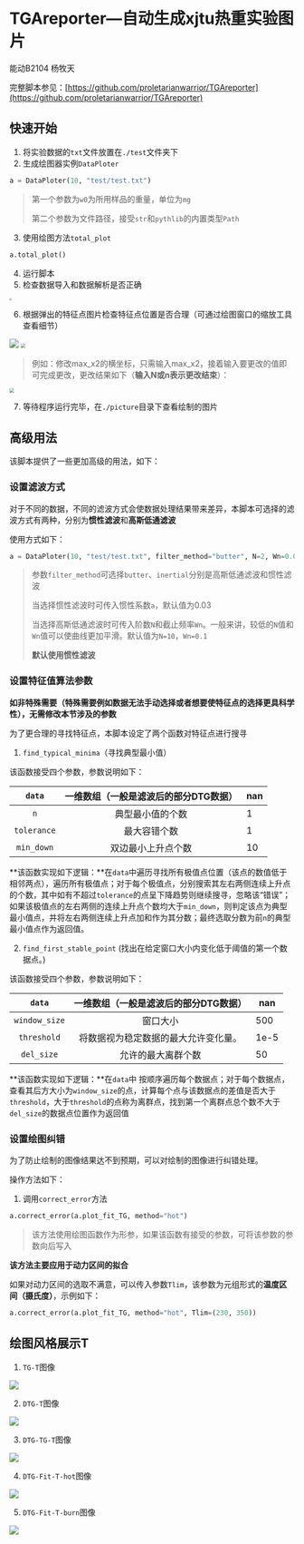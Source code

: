 # TGAreporter—自动生成xjtu热重实验图片

能动B2104 杨牧天

完整脚本参见：[https://github.com/proletarianwarrior/TGAreporter](https://github.com/proletarianwarrior/TGAreporter)

## 快速开始

1. 将实验数据的`txt`文件放置在`./test`文件夹下
2. 生成绘图器实例`DataPloter`

```python
a = DataPloter(10, "test/test.txt")
```

> 第一个参数为`w0`为所用样品的重量，单位为`mg`
>
> 第二个参数为文件路径，接受`str`和`pythlib`的内置类型`Path`

3. 使用绘图方法`total_plot`

```python
a.total_plot()
```

4. 运行脚本
5. 检查数据导入和数据解析是否正确

<img src=".\picture\0.png" style="zoom: 25%;" />

6. 根据弹出的特征点图片检查特征点位置是否合理（可通过绘图窗口的缩放工具查看细节）

<img src=".\picture\1.png">

<img src=".\picture\2.png" style="zoom:50%;" />

> 例如：修改max_x2的横坐标，只需输入max_x2，接着输入要更改的值即可完成更改，更改结果如下（**输入N或n表示更改结束**）：

<img src=".\picture\3.png" style="zoom:50%;" />

7. 等待程序运行完毕，在`./picture`目录下查看绘制的图片



## 高级用法

该脚本提供了一些更加高级的用法，如下：

### 设置滤波方式

对于不同的数据，不同的滤波方式会使数据处理结果带来差异，本脚本可选择的滤波方式有两种，分别为**惯性滤波**和**高斯低通滤波**

使用方式如下：

```python
a = DataPloter(10, "test/test.txt", filter_method="butter", N=2, Wn=0.03)
```

> 参数`filter_method`可选择`butter`、`inertial`分别是高斯低通滤波和惯性滤波
>
> 当选择惯性滤波时可传入惯性系数`a`，默认值为0.03
>
> 当选择高斯低通滤波时可传入阶数`N`和截止频率`Wn`。一般来讲，较低的`N`值和`Wn`值可以使曲线更加平滑。默认值为`N=10`，`Wn=0.1`
>
> **默认使用惯性滤波**

### 设置特征值算法参数

**如非特殊需要（特殊需要例如数据无法手动选择或者想要使特征点的选择更具科学性），无需修改本节涉及的参数**

为了更合理的寻找特征点，本脚本设定了两个函数对特征点进行搜寻

1. `find_typical_minima`（寻找典型最小值）

该函数接受四个参数，参数说明如下：

|   `data`    | 一维数组（一般是滤波后的部分DTG数据） | nan  |
| :---------: | :-----------------------------------: | ---- |
|     `n`     |           典型最小值的个数            | 1    |
| `tolerance` |             最大容错个数              | 1    |
| `min_down`  |          双边最小上升点个数           | 10   |

**该函数实现如下逻辑：**在`data`中遍历寻找所有极值点位置（该点的数值低于相邻两点），遍历所有极值点；对于每个极值点，分别搜索其左右两侧连续上升点的个数，其中如有不超过`tolerance`的点呈下降趋势则继续搜寻，忽略该“错误”；如果该极值点的左右两侧的连续上升点个数均大于`min_down`，则判定该点为典型最小值点，并将左右两侧连续上升点加和作为其分数；最终选取分数为前`n`的典型最小值点作为返回值。

2. `find_first_stable_point`  (找出在给定窗口大小内变化低于阈值的第一个数据点。)

该函数接受四个参数，参数说明如下：

|    `data`     | 一维数组（一般是滤波后的部分DTG数据） | nan  |
| :-----------: | :-----------------------------------: | ---- |
| `window_size` |               窗口大小                | 500  |
|  `threshold`  | 将数据视为稳定数据的最大允许变化量。  | 1e-5 |
|  `del_size`   |          允许的最大离群个数           | 50   |

**该函数实现如下逻辑：**在`data`中 按顺序遍历每个数据点；对于每个数据点，查看其后方大小为`window_size`的点，计算每个点与该数据点的差值是否大于`threshold`，大于`threshold`的点称为离群点，找到第一个离群点总个数不大于`del_size`的数据点位置作为返回值

### 设置绘图纠错

为了防止绘制的图像结果达不到预期，可以对绘制的图像进行纠错处理。

操作方法如下：

1. 调用`correct_error`方法

```python
a.correct_error(a.plot_fit_TG, method="hot")
```

> 该方法使用绘图函数作为形参，如果该函数有接受的参数，可将该参数的参数向后写入

**该方法主要应用于动力区间的拟合**

如果对动力区间的选取不满意，可以传入参数`Tlim`，该参数为元组形式的**温度区间（摄氏度）**，示例如下：

```python
a.correct_error(a.plot_fit_TG, method="hot", Tlim=(230, 350))
```

## 绘图风格展示T

1. `TG-T`图像

<img src=".\picture\TG.png">

2. `DTG-T`图像

<img src=".\picture\DTG.png">

3. `DTG-TG-T`图像

<img src=".\picture\DTG-TG.png">

4. `DTG-Fit-T-hot`图像

<img src=".\picture\DTG-Fit-hot.png">

5. `DTG-Fit-T-burn`图像

<img src=".\picture\DTG-Fit-burn.png">